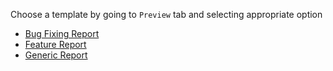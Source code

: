 Choose a template by going to `Preview` tab and selecting appropriate option

- [Bug Fixing Report](?expand=1&template=bug-fix.md)
- [Feature Report](?expand=1&template=feature.md)
- [Generic Report](?expand=1&template=generic.md)
